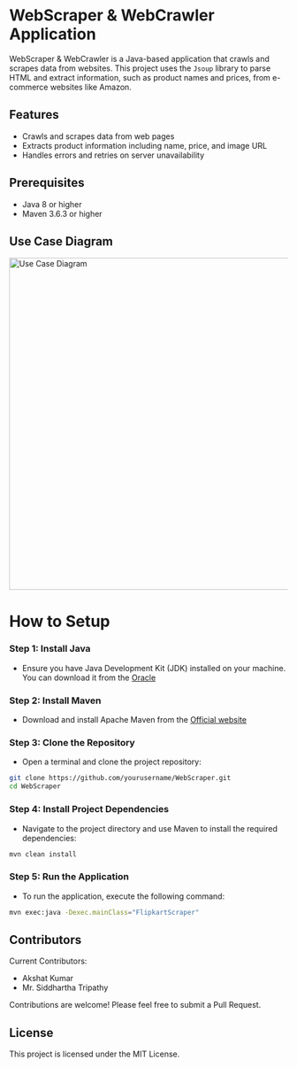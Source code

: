# WebScraper & WebCrawler Application

WebScraper & WebCrawler is a Java-based application that crawls and scrapes data from websites. This project uses the `Jsoup` library to parse HTML and extract information, such as product names and prices, from e-commerce websites like Amazon. 

## Features

- Crawls and scrapes data from web pages
- Extracts product information including name, price, and image URL
- Handles errors and retries on server unavailability

## Prerequisites

- Java 8 or higher
- Maven 3.6.3 or higher

## Use Case Diagram
<img src="https://github.com/Akshat-Kumar-X/Web-Scraper-and-Crawler/assets/112055229/a754632f-d7f6-4cad-99cf-ee97f3126a36" alt="Use Case Diagram" width="600">


# How to Setup

### Step 1: Install Java
- Ensure you have Java Development Kit (JDK) installed on your machine. You can download it from the [Oracle](https://www.oracle.com/java/technologies/downloads/#java11)

### Step 2: Install Maven
- Download and install Apache Maven from the [Official website](https://maven.apache.org/install.html)

### Step 3: Clone the Repository
- Open a terminal and clone the project repository:

```bash
git clone https://github.com/yourusername/WebScraper.git
cd WebScraper
```
### Step 4: Install Project Dependencies
- Navigate to the project directory and use Maven to install the required dependencies:

```bash
mvn clean install
```
### Step 5: Run the Application
- To run the application, execute the following command:

```bash
mvn exec:java -Dexec.mainClass="FlipkartScraper"
```

## Contributors
Current Contributors:
- Akshat Kumar
- Mr. Siddhartha Tripathy

Contributions are welcome! Please feel free to submit a Pull Request.

## License
This project is licensed under the MIT License.
